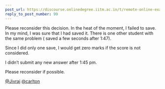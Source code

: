```yaml
---
post_url: https://discourse.onlinedegree.iitm.ac.in/t/remote-online-exam-tds-jan-2025/168832/100
reply_to_post_number: 99
---
```

Please reconsider this decision. In the heat of the moment, I failed to save. In my mind, I was sure that I had saved it. There is one other student with the same problem ( saved a few seconds after 1:47).

Since I did only one save, I would get zero marks if the score is not considered.

I didn’t submit any new answer after 1:45 pm.

Please reconsider if possible.

[@Jivraj](/u/jivraj) [@carlton](/u/carlton)